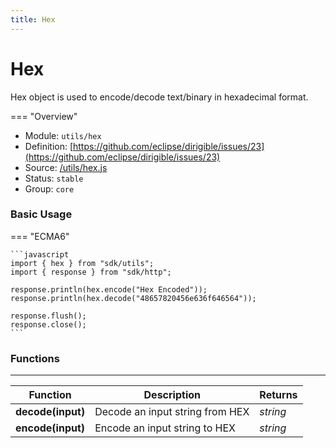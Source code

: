 ```yaml
---
title: Hex
---
```


Hex
===

Hex object is used to encode/decode text/binary in hexadecimal format.

=== "Overview"
- Module: `utils/hex`
- Definition: [https://github.com/eclipse/dirigible/issues/23](https://github.com/eclipse/dirigible/issues/23)
- Source: [/utils/hex.js](https://github.com/eclipse/dirigible/blob/master/components/api-utils/src/main/resources/META-INF/dirigible/utils/hex.js)
- Status: `stable`
- Group: `core`


### Basic Usage

=== "ECMA6"

    ```javascript
    import { hex } from "sdk/utils";
    import { response } from "sdk/http";

    response.println(hex.encode("Hex Encoded"));
    response.println(hex.decode("48657820456e636f646564"));

    response.flush();
    response.close();
    ```

<!-- === "CommonJS"

    ```javascript
    const hex = require("utils/hex");
    const response = require("http/response");

    response.println(hex.encode("Hex Encoded"));
    response.println(hex.decode("48657820456e636f646564"));

    response.flush();
    response.close();
    ``` -->


### Functions

---

Function     | Description | Returns
------------ | ----------- | --------
**decode(input)**   | Decode an input string from HEX | *string*
**encode(input)**   | Encode an input string to HEX | *string*
